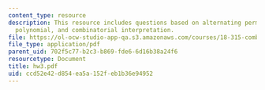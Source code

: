 ```yaml
---
content_type: resource
description: This resource includes questions based on alternating permutations, Tutte
  polynomial, and combinatorial interpretation.
file: https://ol-ocw-studio-app-qa.s3.amazonaws.com/courses/18-315-combinatorial-theory-introduction-to-graph-theory-extremal-and-enumerative-combinatorics-spring-2005/ccd52e42d854ea5a152feb1b36e94952_hw3.pdf
file_type: application/pdf
parent_uid: 702f5c77-b2c3-b869-fde6-6d16b38a24f6
resourcetype: Document
title: hw3.pdf
uid: ccd52e42-d854-ea5a-152f-eb1b36e94952
---
```

